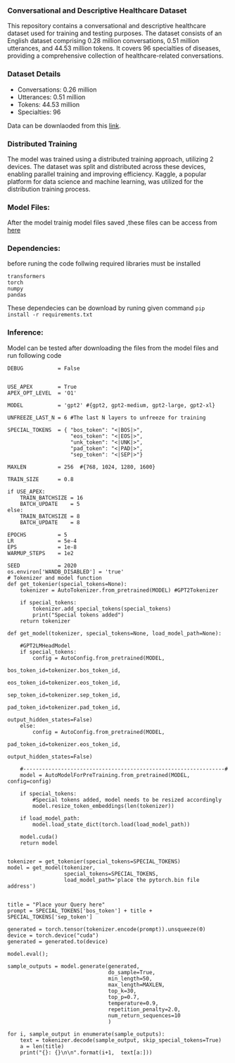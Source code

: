 
###  Conversational and Descriptive  Healthcare Dataset
This repository contains a conversational and descriptive healthcare dataset used for training and testing purposes. The dataset consists of an English dataset comprising 0.28 million conversations, 0.51 million utterances, and 44.53 million tokens. It covers 96 specialties of diseases, providing a comprehensive collection of healthcare-related conversations.

### Dataset Details
- Conversations: 0.26 million
- Utterances: 0.51 million
- Tokens: 44.53 million
- Specialties: 96

Data can be downlaoded from this [link](https://drive.google.com/drive/folders/17QXf5kyMVdzZSoG6gX9hqSk8IETbbrwe?usp=sharing).

### Distributed Training
The model was trained using a distributed training approach, utilizing 2 devices. The dataset was split and distributed across these devices, enabling parallel training and improving efficiency. Kaggle, a popular platform for data science and machine learning, was utilized for the distribution training process.


###  Model Files:
After the model trainig model files saved ,these files can be access from [here](https://drive.google.com/drive/folders/123ndbHDXSixzwvsRyjROwl7AI_Eboapu?usp=sharing)

###  Dependencies:

before runing the code follwing required libraries must be installed 
```
transformers
torch
numpy
pandas

```
These dependecies can be download by runing given command
`pip install -r requirements.txt`


### Inference:
Model can be tested after downloading the files from the model files and run following code
```
DEBUG           = False


USE_APEX        = True
APEX_OPT_LEVEL  = 'O1'

MODEL           = 'gpt2' #{gpt2, gpt2-medium, gpt2-large, gpt2-xl}

UNFREEZE_LAST_N = 6 #The last N layers to unfreeze for training

SPECIAL_TOKENS  = { "bos_token": "<|BOS|>",
                    "eos_token": "<|EOS|>",
                    "unk_token": "<|UNK|>",                    
                    "pad_token": "<|PAD|>",
                    "sep_token": "<|SEP|>"}
                    
MAXLEN          = 256  #{768, 1024, 1280, 1600}

TRAIN_SIZE      = 0.8

if USE_APEX:
    TRAIN_BATCHSIZE = 16
    BATCH_UPDATE    = 5
else:
    TRAIN_BATCHSIZE = 8
    BATCH_UPDATE    = 8

EPOCHS          = 5
LR              = 5e-4
EPS             = 1e-8
WARMUP_STEPS    = 1e2

SEED            = 2020
os.environ['WANDB_DISABLED'] = 'true'
# Tokenizer and model function
def get_tokenier(special_tokens=None):
    tokenizer = AutoTokenizer.from_pretrained(MODEL) #GPT2Tokenizer

    if special_tokens:
        tokenizer.add_special_tokens(special_tokens)
        print("Special tokens added")
    return tokenizer

def get_model(tokenizer, special_tokens=None, load_model_path=None):

    #GPT2LMHeadModel
    if special_tokens:
        config = AutoConfig.from_pretrained(MODEL, 
                                            bos_token_id=tokenizer.bos_token_id,
                                            eos_token_id=tokenizer.eos_token_id,
                                            sep_token_id=tokenizer.sep_token_id,
                                            pad_token_id=tokenizer.pad_token_id,
                                            output_hidden_states=False)
    else: 
        config = AutoConfig.from_pretrained(MODEL,                                     
                                            pad_token_id=tokenizer.eos_token_id,
                                            output_hidden_states=False)    

    #----------------------------------------------------------------#
    model = AutoModelForPreTraining.from_pretrained(MODEL, config=config)

    if special_tokens:
        #Special tokens added, model needs to be resized accordingly
        model.resize_token_embeddings(len(tokenizer))

    if load_model_path:
        model.load_state_dict(torch.load(load_model_path))

    model.cuda()
    return model
    
    
tokenizer = get_tokenier(special_tokens=SPECIAL_TOKENS)
model = get_model(tokenizer, 
                  special_tokens=SPECIAL_TOKENS,
                  load_model_path='place the pytorch.bin file address')
                  
                  
title = "Place your Query here"
prompt = SPECIAL_TOKENS['bos_token'] + title + SPECIAL_TOKENS['sep_token'] 
         
generated = torch.tensor(tokenizer.encode(prompt)).unsqueeze(0)
device = torch.device("cuda")
generated = generated.to(device)

model.eval();

sample_outputs = model.generate(generated, 
                                do_sample=True,   
                                min_length=50, 
                                max_length=MAXLEN,
                                top_k=30,                                 
                                top_p=0.7,        
                                temperature=0.9,
                                repetition_penalty=2.0,
                                num_return_sequences=10
                                )

for i, sample_output in enumerate(sample_outputs):
    text = tokenizer.decode(sample_output, skip_special_tokens=True)
    a = len(title)  
    print("{}: {}\n\n".format(i+1,  text[a:]))


```



